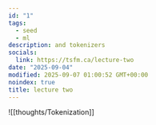 ```yaml
---
id: "1"
tags:
  - seed
  - ml
description: and tokenizers
socials:
  link: https://tsfm.ca/lecture-two
date: "2025-09-04"
modified: 2025-09-07 01:00:52 GMT+00:00
noindex: true
title: lecture two
---
```


![[thoughts/Tokenization]]
